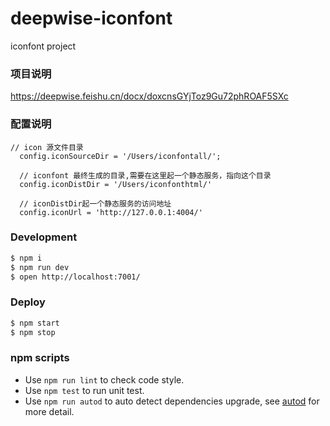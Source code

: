 # deepwise-iconfont

iconfont project


### 项目说明
https://deepwise.feishu.cn/docx/doxcnsGYjToz9Gu72phROAF5SXc
### 配置说明
```
// icon 源文件目录 
  config.iconSourceDir = '/Users/iconfontall/';

  // iconfont 最终生成的目录,需要在这里起一个静态服务，指向这个目录
  config.iconDistDir = '/Users/iconfonthtml/'

  // iconDistDir起一个静态服务的访问地址
  config.iconUrl = 'http://127.0.0.1:4004/'
```



### Development

```bash
$ npm i
$ npm run dev
$ open http://localhost:7001/
```

### Deploy

```bash
$ npm start
$ npm stop
```
### npm scripts

- Use `npm run lint` to check code style.
- Use `npm test` to run unit test.
- Use `npm run autod` to auto detect dependencies upgrade, see [autod](https://www.npmjs.com/package/autod) for more detail.


[egg]: https://eggjs.org